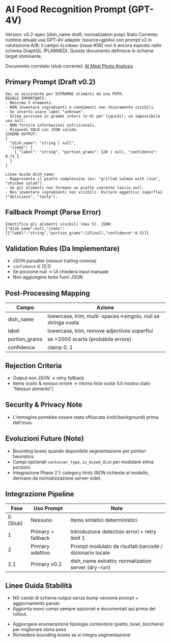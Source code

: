 # AI Food Recognition Prompt (GPT-4V)

Version: v0.2-spec (dish_name draft, normalization prep)
Stato Corrente: runtime attuale usa GPT‑4V adapter (source=gpt4v) con prompt v2 in valutazione A/B; il campo `dishName` (issue #56) non è ancora esposto nello schema GraphQL (PLANNED). Questo documento definisce lo schema target imminente.

Documento correlato (stub corrente): [AI Meal Photo Analysis](ai_meal_photo.md)

## Primary Prompt (Draft v0.2)

```text
Sei un assistente per ESTRARRE alimenti da una FOTO.
REGOLE IMPORTANTI:
- Massimo 5 elementi.
- NON inventare ingredienti o condimenti non chiaramente visibili.
- Se incerto usare label "unknown".
- Stima porzione in grammi interi (o ml per liquidi); se impossibile usa null.
- NON fornire informazioni nutrizionali.
- Rispondi SOLO con JSON valido.
SCHEMA OUTPUT:
{
  "dish_name": "string | null",
  "items": [
    { "label": "string", "portion_grams": 120 | null, "confidence": 0.73 }
  ]
}

Linee Guida dish_name:
- Rappresenta il piatto complessivo (es: "grilled salmon with rice", "chicken salad").
- Se gli alimenti non formano un piatto coerente lascia null.
- Non inventare ingredienti non visibili. Evitare aggettivi superflui ("delicious", "tasty").
```

## Fallback Prompt (Parse Error)

```text
Identifica gli alimenti visibili (max 5). JSON:
{"dish_name":null,"items":[{"label":"string","portion_grams":123|null,"confidence":0.5}]}
```

## Validation Rules (Da Implementare)

- JSON parsable (nessun trailing comma)
- `confidence` ∈ [0,1]
- Se porzione null → UI chiederà input manuale
- Non aggiungere testo fuori JSON

## Post-Processing Mapping

| Campo | Azione |
|-------|-------|
| dish_name | lowercase, trim, multi-spaces→singolo, null se stringa vuota |
| label | lowercase, trim, remove adjectives superflui |
| portion_grams | se >2000 scarta (probabile errore) |
| confidence | clamp 0..1 |

## Rejection Criteria

- Output non JSON → retry fallback
- items vuoto & nessun errore → ritorna lista vuota (UI mostra stato “Nessun alimento”)

## Security & Privacy Note

- L'immagine potrebbe essere stata offuscata (volti/background) prima dell'invio.

## Evoluzioni Future (Note)
- Bounding boxes quando disponibile segmentazione per portion heuristics.
- Campi opzionali `container_type`, `is_mixed_dish` per modulare stima porzioni.
- Integrazione Phase 2.1: category hints (NON richieste al modello, derivano da normalizzazione server-side).

## Integrazione Pipeline
| Fase | Uso Prompt | Note |
|------|------------|------|
| 0 (Stub) | Nessuno | Items sintetici deterministici |
| 1 | Primary + fallback | Introduzione detection errori + retry limit 1 |
| 2 | Primary adattivo | Prompt modulato da risultati barcode / dizionario locale |
| 2.1 | Primary v0.2 | dish_name estratto; normalization server (dry-run) |

## Linee Guida Stabilità
* NO cambi di schema output senza bump versione prompt + aggiornamento parser.
* Aggiunta nuovi campi sempre opzionali e documentati qui prima del rollout.

- Aggiungere enumerazione tipologia contenitore (piatto, bowl, bicchiere) per migliorare stima peso
- Richiedere bounding boxes se si integra segmentazione
